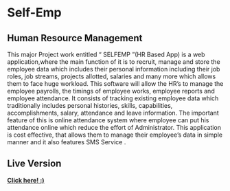 # Self-Emp

## Human Resource Management 
This  major Project work entitled “ SELFEMP ”(HR Based App) is a  web application,where the main function of  it is to recruit, manage and store the employee data which includes their personal information including their job roles, job streams, projects allotted, salaries and many more which allows them to face huge workload. This software will allow the HR’s to manage the employee payrolls, the timings of employee works, employee reports and employee attendance. It consists of tracking existing employee data which traditionally includes personal histories, skills, capabilities, accomplishments, salary, attendance and leave information. The important feature of this is online attendance system where employee can put his attendance online which reduce the effort of Administrator. This application is cost effective, that allows them to manage their employee’s data in simple manner and it also features SMS Service .




## Live Version

**[Click here! :)](https://poojaranim.github.io/SelfEmp/)**
